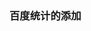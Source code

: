 <!--
 * @Descripttion:
 * @version:
 * @Author: 闫旭
 * @Date: 2020-11-13 11:51:06
 * @LastEditors: sueRimn
 * @LastEditTime: 2021-02-03 16:23:46
-->

### 百度统计的添加